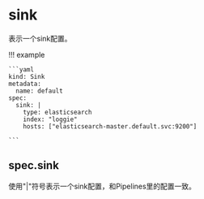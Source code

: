 # sink

表示一个sink配置。

!!! example

    ```yaml
    kind: Sink
    metadata:
      name: default
    spec:
      sink: |
        type: elasticsearch
        index: "loggie"
        hosts: ["elasticsearch-master.default.svc:9200"]

    ```

## spec.sink

使用"|"符号表示一个sink配置，和Pipelines里的配置一致。  

